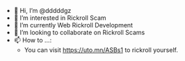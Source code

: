 - 👋 Hi, I’m @dddddgz
- 👀 I’m interested in Rickroll Scam
- 🌱 I’m currently Web Rickroll Development
- 💞️ I’m looking to collaborate on Rickroll Scams
- 📫 How to ...:
  - You can visit https://uto.mn/ASBs1 to rickroll yourself.
